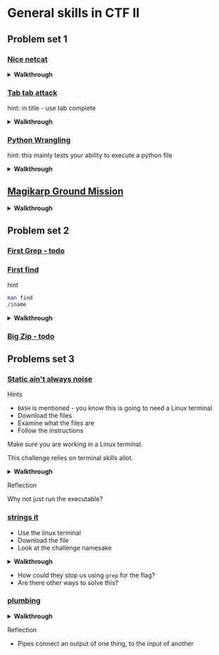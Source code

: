 # General skills in CTF II 

## Problem set 1

###  [Nice netcat](https://play.picoctf.org/playlists/14?m=98)

<details>
<summary><b>Walkthrough</b></summary>

1. Open up a terminal, you can use the picoctf webshell, and copy the output

```sh
nc mercury.picoctf.net 22902
```

2. We need to decode the output, try this recipie

```chef
From_Decimal('Space',true)
```

</details>

### [Tab tab attack](https://play.picoctf.org/playlists/14?m=99)

hint: in title - use tab complete


<details>
<summary><b>Walkthrough</b></summary>

Intended solution is to  `cd A<tab>`

We can also just do a ls -R

```sh
wget https://mercury.picoctf.net/static/3afd18a65e42b80526aa87f9766c588b/Addadshashanammu.zip
unzip A<tab>
cd <tab>

cat or execute the file
```

</details>


### [Python Wrangling](https://play.picoctf.org/playlists/14?m=100)

hint: this mainly tests your ability to execute a python file

<details>
<summary><b>Walkthrough</b></summary>

1. First lets make a clean directory to work in, but lets try out a little shell script to copy paste this in and run
    ```sh
    newdir='py_wrangling'
    cd ~
    mkdir $newdir
    cd $newdir
    ```
1. get all three files 
    ```sh
    wget https://mercury.picoctf.net/static/1b247b1631eb377d9392bfa4871b2eb1/ende.py
    wget https://mercury.picoctf.net/static/1b247b1631eb377d9392bfa4871b2eb1/pw.txt
    wget https://mercury.picoctf.net/static/1b247b1631eb377d9392bfa4871b2eb1/flag.txt.en
    ```
1. Lets ahve a look at the script first
    ```
    nano ende.py
    ```
    * Looking over the source we get a good idea what it does. And looking at the `print()` syntax, it is python3
    * To exit nano use `CTRL + 'x'`
1. Now we know th efile looks safe, Lets run the python
    ```sh
    python3 ./ende.py
    ```
    * It is pretty basic - but looks like from reviewing the code we need to pass it an argument
1. cat the password file - we may need this
    ```sh 
    cat pw.txt
    ```
1. execute the script to see the args
    ```sh
    python3 ./ende.py -d ./flag.txt.en
    ```
    * It asks for a password, copy the one we cat' out, and paste
1. You should have a flag!

</details>

## [Magikarp Ground Mission](https://play.picoctf.org/playlists/14?m=101)



<details>
<summary><b>Walkthrough</b></summary>

1. Run the container
1. ssh into the container - the command is given and will be something like
    ```sh
    ssh ctf-player@venus.picoctf.net -p 51614
    ```
1. Use the following commands 
    ```sh
    ls
    cat
    ```
1. Cat out what we see in our home directory
    ```sh
    ls
    cat 1of3.flag.txt 
    cat 
    ```
1. The instructions tell us to go to root `/`
    ```sh
    cd /
    ls
    cat 2of3.flag.txt
    cat instructions-to-3of3.txt
    ```
1. The instructions tell us to go home ! The common abbreviation of our home is `~`
    ```sh
    cd ~
    ls
    cat 3of3.flag.txt
    ```
1. Piece together your flag componets for the flag
1. Or... Lets script a whole flag
    ```sh
    cat ~/drop-in/1of3.flag.txt /2of3.flag.txt ~/3of3.flag.txt | tr -d "\n"
    ```

</details>

## Problem set 2

### [First Grep - todo](https://play.picoctf.org/playlists/14?m=102)

###  [First find](https://play.picoctf.org/playlists/14?m=1038)

hint

```sh
man find 
/iname
```

<details>
<summary><b>Walkthrough</b></summary>

1. Open up a terminal, you can use the picoctf webshell, and copy the output

```sh
nc mercury.picoctf.net 22902
```

2. We need to decode the output, try this recipie

```sh
wget 
find -iname ''
```

</details>

### [Big Zip - todo](https://play.picoctf.org/playlists/14?m=104)

## Problems set 3

###  [Static ain't always noise](https://play.picoctf.org/playlists/14?m=105)

Hints

* `BASH` is mentioned - you know this is going to need a Linux terminal
* Download the files
* Examine what the files are
* Follow the instructions

Make sure you are working in a Linux terminal.

This challenge relies on terminal skills allot. 

<details>
<summary><b>Walkthrough</b></summary>

* First lets make a clean directory to work in
```sh
mkdir static
cd static
```
* lets download the files we need
```sh
wget https://mercury.picoctf.net/static/ff4e569d6b49b92d090796d4631a2577/ltdis.sh

wget https://mercury.picoctf.net/static/ff4e569d6b49b92d090796d4631a2577/static
```
* lets have a look at the shell script
```sh
cat ltdis.sh
```
* Ok looks like it will analyse an executable. Lets check what `static` is   
```sh
file static
```
* Ah - it is an executable file - we can tell that because the output says 
    `ELF 64-bit LSB pie executable`
* Ok lets make that shell script executable, otherwise we cannot run it
```sh
chmod +x ltdis.sh
```
* Now just check the permissions, looking for rwx (read write execute)
```sh
ls -lah
```
* Ok, lets run the shell script on that file
```sh
./ltdis.sh static
```
* lets check what it made, lets try out the common alias for `ls -lah`
```sh
ll
```
* Ok we can see two new files, lets examioine their contents, strings is always anice place to start 
```sh
cat static.ltdis.strings.txt
```
* What if this file was massive, Lets up the flag hunting...
```sh
grep -i picoctf static.ltdis.strings.txt
```
* Submit the flag!
* Tidy up - lets go back to our main home directory
```sh
cd ~
```

</details>

Reflection

Why not just run the executable?

### [strings it](https://play.picoctf.org/playlists/14?m=106)

* Use the linux terminal
* Download the file
* Look at the challenge namesake

<details>
<summary><b>Walkthrough</b></summary>

* First lets make a clean directory to work in
```sh
mkdir strings
cd strings
```
* lets download the files we need
```sh
wget https://jupiter.challenges.picoctf.org/static/5bd86036f013ac3b9c958499adf3e2e2/strings
```
* looks lik it downloaded ok. Lets check what this file is
```sh
file strings
```
* Another ELF!
* Last cahllenge used strings, lets do that..
```sh
strings strings
```
* Bleh, thats allot of text, lets try grep again, and pipe the output into it
```sh
    strings strings | grep -i picoctf
```
* That was easier! Ok, submit the flag and tidy up
```sh
cd ~
```

</details>

* How could they stop us using `grep` for the flag?
* Are there other ways to solve this?

### [plumbing](https://play.picoctf.org/playlists/14?m=107)

<details>
<summary><b>Walkthrough</b></summary>

* First lets make a clean directory to work in, but lets try out a little shell script to copy paste this in and run
```sh
newdir='plumbing'
cd ~
mkdir $newdir
cd $newdir
```
* If you did [nice netcat](https://play.picoctf.org/playlists/14?m=98) this should sound familiar
```sh
nc jupiter.challenges.picoctf.org 7480
```
* Ok it is sending us back a heap of text, just press enter and you will be back out of the connection
* Lets try sending that output to a file usin 
```sh
nc jupiter.challenges.picoctf.org 7480 >> out.txt
```
* Lets try the grep trick
```sh
grep -i picoctf out.txt
```
* Lets see if we can just pipe straight to grep too
```sh
nc jupiter.challenges.picoctf.org 7480 | grep -i picoctf
```
* That was actually a bit nicer, submit the flag and go home (thats what `~` means)
```sh
cd ~
```

</details>

Reflection

* Pipes connect an output of one thing, to the input of another